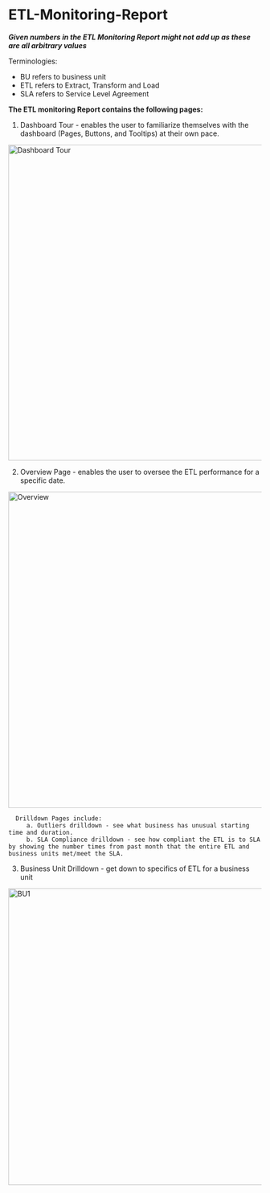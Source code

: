 # ETL-Monitoring-Report

***Given numbers in the ETL Monitoring Report might not add up as these are all arbitrary values***

Terminologies:
  - BU refers to business unit
  - ETL refers to Extract, Transform and Load
  - SLA refers to Service Level Agreement

**The ETL monitoring Report contains the following pages:**

  1. Dashboard Tour - enables the user to familiarize themselves with the dashboard (Pages, Buttons, and Tooltips) at their own pace.
  <img width="629" alt="Dashboard Tour" src="https://github.com/marizethpb/ETL-Monitoring-Report/assets/79640443/049085bb-9ce8-40f0-8850-1cca5692ec01">
  
  2. Overview Page - enables the user to oversee the ETL performance for a specific date. 
  <img width="630" alt="Overview" src="https://github.com/marizethpb/ETL-Monitoring-Report/assets/79640443/398abad3-f08a-41d2-81dc-64571fe5d280">

      Drilldown Pages include:
         a. Outliers drilldown - see what business has unusual starting time and duration.
         b. SLA Compliance drilldown - see how compliant the ETL is to SLA by showing the number times from past month that the entire ETL and business units met/meet the SLA.
  
  3. Business Unit Drilldown - get down to specifics of ETL for a business unit
  <img width="591" alt="BU1" src="https://github.com/marizethpb/ETL-Monitoring-Report/assets/79640443/64973021-bacd-47cb-b2d8-1340059a5559">

